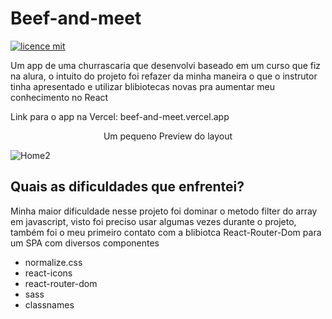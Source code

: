 # Beef-and-meet

[![licence mit](https://img.shields.io/badge/licence-MIT-blue.svg)](./LICENSE)

Um app de uma churrascaria que desenvolvi baseado em um curso que fiz na alura, o intuito do projeto foi refazer da minha maneira o que o instrutor tinha apresentado e utilizar blibiotecas novas pra aumentar meu conhecimento no React

Link para o app na Vercel: beef-and-meet.vercel.app

<p align="center">
Um pequeno Preview do layout
</p>

![Home2](https://user-images.githubusercontent.com/103132957/193378554-bfca8dc8-280a-4ca4-a689-38842266acfe.png)

## Quais as dificuldades que enfrentei?

Minha maior dificuldade nesse projeto foi dominar o metodo filter do array em javascript, visto foi preciso usar algumas vezes durante o projeto, também foi o meu primeiro contato com a blibiotca React-Router-Dom para um SPA com diversos componentes

<ul>
  <li>normalize.css</li>
  <li>react-icons</li>
  <li>react-router-dom</li>
  <li>sass</li>
  <li>classnames</li>
</ul>
